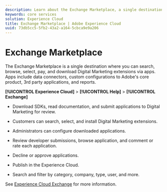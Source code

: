 ```yaml
---
description: Learn about the Exchange Marketplace, a single destination where you can search, browse, select, pay, and download Digital Marketing extensions via apps.
keywords: core services
solution: Experience Cloud
title: Exchange Marketplace | Adobe Experience Cloud
uuid: 73db5cc5-5fb2-43a2-a164-5cbca9e9a206
---
```


# Exchange Marketplace

The Exchange Marketplace is a single destination where you can search, browse, select, pay, and download Digital Marketing extensions via apps. Apps include data connectors, custom configurations to Adobe's core product, 3rd party applications, and reports.

**[!UICONTROL Experience Cloud]** > **[!UICONTROL Help]** > **[!UICONTROL Exchange]** 

* Download SDKs, read documentation, and submit applications to Digital Marketing for review. 

* Customers can search, select, and install Digital Marketing extensions. 

* Administrators can configure downloaded applications. 

* Review developer submissions, browse application, and comment or rate each application. 

* Decline or approve applications. 

* Publish in the Experience Cloud. 

* Search and filter by category, company, type, user, and more. 

See [Experience Cloud Exchange](https://exchange.adobe.com/experiencecloud.html) for more information. 
